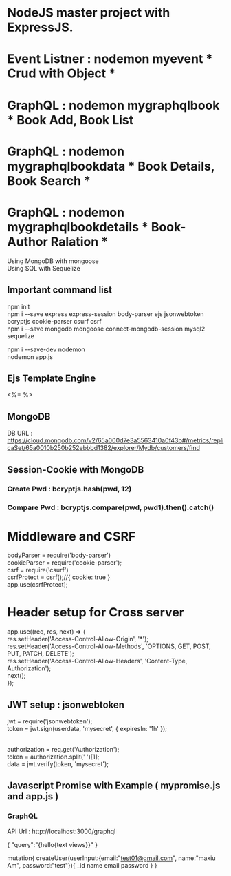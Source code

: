# NodeJS master project with ExpressJS.
# Event Listner : nodemon myevent * Crud with Object *
# GraphQL : nodemon mygraphqlbook * Book Add, Book List
# GraphQL : nodemon mygraphqlbookdata * Book Details, Book Search *
# GraphQL : nodemon mygraphqlbookdetails * Book-Author Ralation *


Using MongoDB with mongoose  <br />
Using SQL with Sequelize  <br />

## Important command list

npm init <br />
npm i --save express express-session body-parser ejs jsonwebtoken bcryptjs cookie-parser csurf csrf <br />
npm i --save mongodb mongoose connect-mongodb-session mysql2 sequelize <br />

npm i --save-dev nodemon <br />
nodemon app.js <br />


## Ejs Template Engine 

<%= %> <br />

## MongoDB

DB URL : 
https://cloud.mongodb.com/v2/65a000d7e3a5563410a0f43b#/metrics/replicaSet/65a0010b250b252ebbbd1382/explorer/Mydb/customers/find


## Session-Cookie with MongoDB

### Create Pwd : bcryptjs.hash(pwd, 12)

### Compare Pwd : bcryptjs.compare(pwd, pwd1).then().catch()


# Middleware and CSRF

bodyParser    = require('body-parser') <br />
cookieParser  = require('cookie-parser'); <br />
csrf          = require('csurf') <br />
csrfProtect   = csrf();//{ cookie: true } <br />
app.use(csrfProtect); <br />


# Header setup for Cross server 

app.use((req, res, next) => { <br />
    res.setHeader('Access-Control-Allow-Origin', '*'); <br />
    res.setHeader('Access-Control-Allow-Methods', 'OPTIONS, GET, POST, PUT, PATCH, DELETE'); <br />
    res.setHeader('Access-Control-Allow-Headers', 'Content-Type, Authorization'); <br />
    next(); <br />
});<br />


## JWT setup : jsonwebtoken

jwt				= require('jsonwebtoken'); <br />
token     		= jwt.sign(userdata, 'mysecret', { expiresIn: '1h' }); <br /><br />

authorization	= req.get('Authorization'); <br />
token			= authorization.split(' ')[1]; <br />
data 			= jwt.verify(token, 'mysecret'); <br />

## Javascript Promise with Example ( mypromise.js and app.js )




### GraphQL

API Url : http://localhost:3000/graphql

{
  "query":"{hello{text views}}"
}

mutation{
  createUser(userInput:{email:"test01@gmail.com", name:"maxiu Am", password:"test"}){
    _id
    name
    email
    password
  }
}
  


